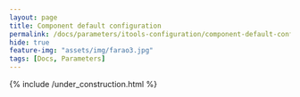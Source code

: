 ```yaml
---
layout: page
title: Component default configuration
permalink: /docs/parameters/itools-configuration/component-default-config
hide: true
feature-img: "assets/img/farao3.jpg"
tags: [Docs, Parameters]
---
```


{% include /under_construction.html %}
